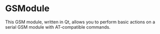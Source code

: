 GSModule
========

This GSM module, written in Qt, allows you to perform basic actions on a serial GSM module with AT-compatible commands.
